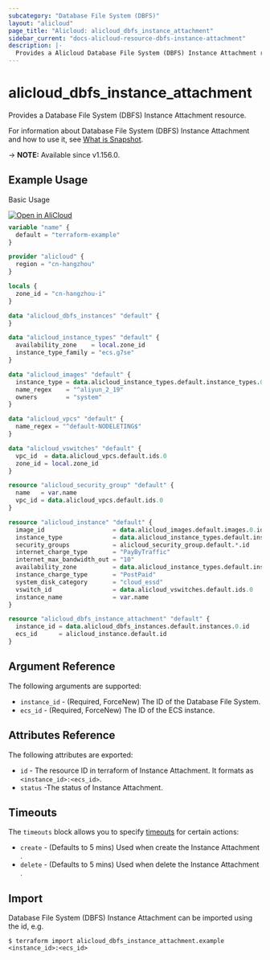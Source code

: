 ```yaml
---
subcategory: "Database File System (DBFS)"
layout: "alicloud"
page_title: "Alicloud: alicloud_dbfs_instance_attachment"
sidebar_current: "docs-alicloud-resource-dbfs-instance-attachment"
description: |-
  Provides a Alicloud Database File System (DBFS) Instance Attachment resource.
---
```


# alicloud_dbfs_instance_attachment

Provides a Database File System (DBFS) Instance Attachment resource.

For information about Database File System (DBFS) Instance Attachment and how to use it, see [What is Snapshot](https://help.aliyun.com/zh/dbfs/developer-reference/api-dbfs-2020-04-18-attachdbfs).

-> **NOTE:** Available since v1.156.0.

## Example Usage

Basic Usage

<div style="display: block;margin-bottom: 40px;"><div class="oics-button" style="float: right;position: absolute;margin-bottom: 10px;">
  <a href="https://api.aliyun.com/terraform?resource=alicloud_dbfs_instance_attachment&exampleId=19ef4447-bdd7-f205-8d51-549b9a0e179d56a136ad&activeTab=example&spm=docs.r.dbfs_instance_attachment.0.19ef4447bd&intl_lang=EN_US" target="_blank">
    <img alt="Open in AliCloud" src="https://img.alicdn.com/imgextra/i1/O1CN01hjjqXv1uYUlY56FyX_!!6000000006049-55-tps-254-36.svg" style="max-height: 44px; max-width: 100%;">
  </a>
</div></div>

```terraform
variable "name" {
  default = "terraform-example"
}

provider "alicloud" {
  region = "cn-hangzhou"
}

locals {
  zone_id = "cn-hangzhou-i"
}

data "alicloud_dbfs_instances" "default" {
}

data "alicloud_instance_types" "default" {
  availability_zone    = local.zone_id
  instance_type_family = "ecs.g7se"
}

data "alicloud_images" "default" {
  instance_type = data.alicloud_instance_types.default.instance_types.0.id
  name_regex    = "^aliyun_2_19"
  owners        = "system"
}

data "alicloud_vpcs" "default" {
  name_regex = "^default-NODELETING$"
}

data "alicloud_vswitches" "default" {
  vpc_id  = data.alicloud_vpcs.default.ids.0
  zone_id = local.zone_id
}

resource "alicloud_security_group" "default" {
  name   = var.name
  vpc_id = data.alicloud_vpcs.default.ids.0
}

resource "alicloud_instance" "default" {
  image_id                   = data.alicloud_images.default.images.0.id
  instance_type              = data.alicloud_instance_types.default.instance_types.0.id
  security_groups            = alicloud_security_group.default.*.id
  internet_charge_type       = "PayByTraffic"
  internet_max_bandwidth_out = "10"
  availability_zone          = data.alicloud_instance_types.default.instance_types.0.availability_zones.0
  instance_charge_type       = "PostPaid"
  system_disk_category       = "cloud_essd"
  vswitch_id                 = data.alicloud_vswitches.default.ids.0
  instance_name              = var.name
}

resource "alicloud_dbfs_instance_attachment" "default" {
  instance_id = data.alicloud_dbfs_instances.default.instances.0.id
  ecs_id      = alicloud_instance.default.id
}
```

## Argument Reference

The following arguments are supported:

* `instance_id` - (Required, ForceNew) The ID of the Database File System.
* `ecs_id` - (Required, ForceNew) The ID of the ECS instance.

## Attributes Reference

The following attributes are exported:

* `id` - The resource ID in terraform of Instance Attachment. It formats as `<instance_id>:<ecs_id>`.
* `status` -The status of Instance Attachment.

## Timeouts

The `timeouts` block allows you to specify [timeouts](https://developer.hashicorp.com/terraform/language/resources/syntax#operation-timeouts) for certain actions:

* `create` - (Defaults to 5 mins) Used when create the Instance Attachment .
* `delete` - (Defaults to 5 mins) Used when delete the Instance Attachment .

## Import

Database File System (DBFS) Instance Attachment can be imported using the id, e.g.

```shell
$ terraform import alicloud_dbfs_instance_attachment.example <instance_id>:<ecs_id>
```
